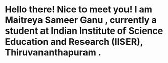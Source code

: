 # Hello there! Nice to meet you! I am Maitreya Sameer Ganu , currently a student at Indian Institute of Science Education and Research (IISER), Thiruvananthapuram .
